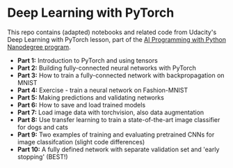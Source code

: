 # Deep Learning with PyTorch

This repo contains (adapted) notebooks and related code from Udacity's Deep Learning with PyTorch lesson, part of the [AI Programming with Python Nanodegree program](https://www.udacity.com/course/ai-programming-python-nanodegree--nd089).

* **Part 1:** Introduction to PyTorch and using tensors
* **Part 2:** Building fully-connected neural networks with PyTorch
* **Part 3:** How to train a fully-connected network with backpropagation on MNIST
* **Part 4:** Exercise - train a neural network on Fashion-MNIST
* **Part 5:** Making predictions and validating networks
* **Part 6:** How to save and load trained models
* **Part 7:** Load image data with torchvision, also data augmentation
* **Part 8:** Use transfer learning to train a state-of-the-art image classifier for dogs and cats
* **Part 9:** Two examples of training and evaluating pretrained CNNs for image classifcation (slight code differences)
* **Part 10:** A fully defined network with separate validation set and 'early stopping' (BEST!)